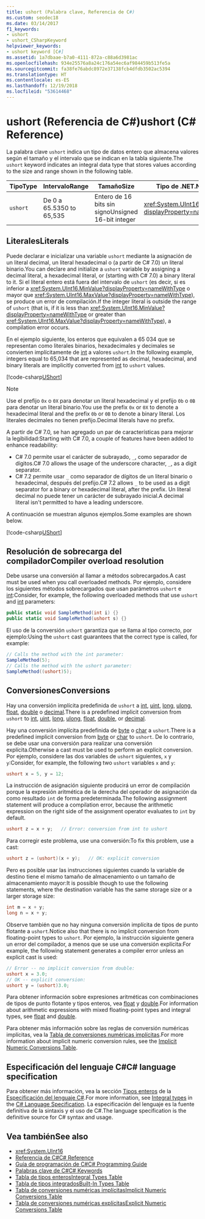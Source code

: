 ```yaml
---
title: ushort (Palabra clave, Referencia de C#)
ms.custom: seodec18
ms.date: 03/14/2017
f1_keywords:
- ushort
- ushort_CSharpKeyword
helpviewer_keywords:
- ushort keyword [C#]
ms.assetid: 1a7dbaae-b7a0-4111-872a-c88a6d3981ac
ms.openlocfilehash: 934e25576a8a24c176a54ec6af984459b513fe5a
ms.sourcegitcommit: fa38fe76abdc8972e37138fcb4dfdb3502ac5394
ms.translationtype: HT
ms.contentlocale: es-ES
ms.lasthandoff: 12/19/2018
ms.locfileid: "53614468"
---
```

# <a name="ushort-c-reference"></a><span data-ttu-id="c01c6-102">ushort (Referencia de C#)</span><span class="sxs-lookup"><span data-stu-id="c01c6-102">ushort (C# Reference)</span></span>

<span data-ttu-id="c01c6-103">La palabra clave `ushort` indica un tipo de datos entero que almacena valores según el tamaño y el intervalo que se indican en la tabla siguiente.</span><span class="sxs-lookup"><span data-stu-id="c01c6-103">The `ushort` keyword indicates an integral data type that stores values according to the size and range shown in the following table.</span></span>

|<span data-ttu-id="c01c6-104">Tipo</span><span class="sxs-lookup"><span data-stu-id="c01c6-104">Type</span></span>|<span data-ttu-id="c01c6-105">Intervalo</span><span class="sxs-lookup"><span data-stu-id="c01c6-105">Range</span></span>|<span data-ttu-id="c01c6-106">Tamaño</span><span class="sxs-lookup"><span data-stu-id="c01c6-106">Size</span></span>|<span data-ttu-id="c01c6-107">Tipo de .NET</span><span class="sxs-lookup"><span data-stu-id="c01c6-107">.NET type</span></span>|
|----------|-----------|----------|-------------------------|
|`ushort`|<span data-ttu-id="c01c6-108">De 0 a 65.535</span><span class="sxs-lookup"><span data-stu-id="c01c6-108">0 to 65,535</span></span>|<span data-ttu-id="c01c6-109">Entero de 16 bits sin signo</span><span class="sxs-lookup"><span data-stu-id="c01c6-109">Unsigned 16-bit integer</span></span>|<xref:System.UInt16?displayProperty=nameWithType>|

## <a name="literals"></a><span data-ttu-id="c01c6-110">Literales</span><span class="sxs-lookup"><span data-stu-id="c01c6-110">Literals</span></span>

<span data-ttu-id="c01c6-111">Puede declarar e inicializar una variable `ushort` mediante la asignación de un literal decimal, un literal hexadecimal o (a partir de C# 7.0) un literal binario.</span><span class="sxs-lookup"><span data-stu-id="c01c6-111">You can declare and initialize a `ushort` variable by assigning a decimal literal, a hexadecimal literal, or (starting with C# 7.0) a binary literal to it.</span></span> <span data-ttu-id="c01c6-112">Si el literal entero está fuera del intervalo de `ushort` (es decir, si es inferior a <xref:System.UInt16.MinValue?displayProperty=nameWithType> o mayor que <xref:System.UInt16.MaxValue?displayProperty=nameWithType>), se produce un error de compilación.</span><span class="sxs-lookup"><span data-stu-id="c01c6-112">If the integer literal is outside the range of `ushort` (that is, if it is less than <xref:System.UInt16.MinValue?displayProperty=nameWithType> or greater than <xref:System.UInt16.MaxValue?displayProperty=nameWithType>), a compilation error occurs.</span></span>

<span data-ttu-id="c01c6-113">En el ejemplo siguiente, los enteros que equivalen a 65 034 que se representan como literales binarios, hexadecimales y decimales se convierten implícitamente de [int](int.md) a valores `ushort`.</span><span class="sxs-lookup"><span data-stu-id="c01c6-113">In the following example, integers equal to 65,034 that are represented as decimal, hexadecimal, and binary literals are implicitly converted from [int](int.md) to `ushort` values.</span></span>

[!code-csharp[UShort](~/samples/snippets/csharp/language-reference/keywords/numeric-literals.cs#UShort)]

> [!NOTE]
> <span data-ttu-id="c01c6-114">Use el prefijo `0x` o `0X` para denotar un literal hexadecimal y el prefijo `0b` o `0B` para denotar un literal binario.</span><span class="sxs-lookup"><span data-stu-id="c01c6-114">You use the prefix `0x` or `0X` to denote a hexadecimal literal and the prefix `0b` or `0B` to denote a binary literal.</span></span> <span data-ttu-id="c01c6-115">Los literales decimales no tienen prefijo.</span><span class="sxs-lookup"><span data-stu-id="c01c6-115">Decimal literals have no prefix.</span></span>

<span data-ttu-id="c01c6-116">A partir de C# 7.0, se han agregado un par de características para mejorar la legibilidad:</span><span class="sxs-lookup"><span data-stu-id="c01c6-116">Starting with C# 7.0, a couple of features have been added to enhance readability:</span></span>

- <span data-ttu-id="c01c6-117">C# 7.0 permite usar el carácter de subrayado, `_`, como separador de dígitos.</span><span class="sxs-lookup"><span data-stu-id="c01c6-117">C# 7.0 allows the usage of the underscore character, `_`, as a digit separator.</span></span>
- <span data-ttu-id="c01c6-118">C# 7.2 permite usar `_` como separador de dígitos de un literal binario o hexadecimal, después del prefijo.</span><span class="sxs-lookup"><span data-stu-id="c01c6-118">C# 7.2 allows `_` to be used as a digit separator for a binary or hexadecimal literal, after the prefix.</span></span> <span data-ttu-id="c01c6-119">Un literal decimal no puede tener un carácter de subrayado inicial.</span><span class="sxs-lookup"><span data-stu-id="c01c6-119">A decimal literal isn't permitted to have a leading underscore.</span></span>

<span data-ttu-id="c01c6-120">A continuación se muestran algunos ejemplos.</span><span class="sxs-lookup"><span data-stu-id="c01c6-120">Some examples are shown below.</span></span>

[!code-csharp[UShort](~/samples/snippets/csharp/language-reference/keywords/numeric-literals.cs#UShortS)]

## <a name="compiler-overload-resolution"></a><span data-ttu-id="c01c6-121">Resolución de sobrecarga del compilador</span><span class="sxs-lookup"><span data-stu-id="c01c6-121">Compiler overload resolution</span></span>

<span data-ttu-id="c01c6-122">Debe usarse una conversión al llamar a métodos sobrecargados.</span><span class="sxs-lookup"><span data-stu-id="c01c6-122">A cast must be used when you call overloaded methods.</span></span> <span data-ttu-id="c01c6-123">Por ejemplo, considere los siguientes métodos sobrecargados que usan parámetros `ushort` e [int](int.md):</span><span class="sxs-lookup"><span data-stu-id="c01c6-123">Consider, for example, the following overloaded methods that use `ushort` and [int](int.md) parameters:</span></span>

```csharp
public static void SampleMethod(int i) {}
public static void SampleMethod(ushort s) {}
```

<span data-ttu-id="c01c6-124">El uso de la conversión `ushort` garantiza que se llama al tipo correcto, por ejemplo:</span><span class="sxs-lookup"><span data-stu-id="c01c6-124">Using the `ushort` cast guarantees that the correct type is called, for example:</span></span>

```csharp
// Calls the method with the int parameter:
SampleMethod(5);
// Calls the method with the ushort parameter:
SampleMethod((ushort)5);
```

## <a name="conversions"></a><span data-ttu-id="c01c6-125">Conversiones</span><span class="sxs-lookup"><span data-stu-id="c01c6-125">Conversions</span></span>

<span data-ttu-id="c01c6-126">Hay una conversión implícita predefinida de `ushort` a [int](int.md), [uint](uint.md), [long](long.md), [ulong](ulong.md), [float](float.md), [double](double.md) o [decimal](decimal.md).</span><span class="sxs-lookup"><span data-stu-id="c01c6-126">There is a predefined implicit conversion from `ushort` to [int](int.md), [uint](uint.md), [long](long.md), [ulong](ulong.md), [float](float.md), [double](double.md), or [decimal](decimal.md).</span></span>

<span data-ttu-id="c01c6-127">Hay una conversión implícita predefinida de [byte](byte.md) o [char](char.md) a `ushort`.</span><span class="sxs-lookup"><span data-stu-id="c01c6-127">There is a predefined implicit conversion from [byte](byte.md) or [char](char.md) to `ushort`.</span></span> <span data-ttu-id="c01c6-128">De lo contrario, se debe usar una conversión para realizar una conversión explícita.</span><span class="sxs-lookup"><span data-stu-id="c01c6-128">Otherwise a cast must be used to perform an explicit conversion.</span></span> <span data-ttu-id="c01c6-129">Por ejemplo, considere las dos variables de `ushort` siguientes, `x` y `y`:</span><span class="sxs-lookup"><span data-stu-id="c01c6-129">Consider, for example, the following two `ushort` variables `x` and `y`:</span></span>

```csharp
ushort x = 5, y = 12;
```

<span data-ttu-id="c01c6-130">La instrucción de asignación siguiente producirá un error de compilación porque la expresión aritmética de la derecha del operador de asignación da como resultado `int` de forma predeterminada.</span><span class="sxs-lookup"><span data-stu-id="c01c6-130">The following assignment statement will produce a compilation error, because the arithmetic expression on the right side of the assignment operator evaluates to `int` by default.</span></span>

```csharp
ushort z = x + y;   // Error: conversion from int to ushort
```

<span data-ttu-id="c01c6-131">Para corregir este problema, use una conversión:</span><span class="sxs-lookup"><span data-stu-id="c01c6-131">To fix this problem, use a cast:</span></span>

```csharp
ushort z = (ushort)(x + y);   // OK: explicit conversion
```

<span data-ttu-id="c01c6-132">Pero es posible usar las instrucciones siguientes cuando la variable de destino tiene el mismo tamaño de almacenamiento o un tamaño de almacenamiento mayor:</span><span class="sxs-lookup"><span data-stu-id="c01c6-132">It is possible though to use the following statements, where the destination variable has the same storage size or a larger storage size:</span></span>

```csharp
int m = x + y;
long n = x + y;
```

<span data-ttu-id="c01c6-133">Observe también que no hay ninguna conversión implícita de tipos de punto flotante a `ushort`.</span><span class="sxs-lookup"><span data-stu-id="c01c6-133">Notice also that there is no implicit conversion from floating-point types to `ushort`.</span></span> <span data-ttu-id="c01c6-134">Por ejemplo, la instrucción siguiente genera un error del compilador, a menos que se use una conversión explícita:</span><span class="sxs-lookup"><span data-stu-id="c01c6-134">For example, the following statement generates a compiler error unless an explicit cast is used:</span></span>

```csharp
// Error -- no implicit conversion from double:
ushort x = 3.0;
// OK -- explicit conversion:
ushort y = (ushort)3.0;
```

<span data-ttu-id="c01c6-135">Para obtener información sobre expresiones aritméticas con combinaciones de tipos de punto flotante y tipos enteros, vea [float](float.md) y [double](double.md).</span><span class="sxs-lookup"><span data-stu-id="c01c6-135">For information about arithmetic expressions with mixed floating-point types and integral types, see [float](float.md) and [double](double.md).</span></span>

<span data-ttu-id="c01c6-136">Para obtener más información sobre las reglas de conversión numéricas implícitas, vea la [Tabla de conversiones numéricas implícitas](implicit-numeric-conversions-table.md).</span><span class="sxs-lookup"><span data-stu-id="c01c6-136">For more information about implicit numeric conversion rules, see the [Implicit Numeric Conversions Table](implicit-numeric-conversions-table.md).</span></span>

## <a name="c-language-specification"></a><span data-ttu-id="c01c6-137">Especificación del lenguaje C#</span><span class="sxs-lookup"><span data-stu-id="c01c6-137">C# language specification</span></span>

<span data-ttu-id="c01c6-138">Para obtener más información, vea la sección [Tipos enteros](~/_csharplang/spec/types.md#integral-types) de la [Especificación del lenguaje C#](../language-specification/index.md).</span><span class="sxs-lookup"><span data-stu-id="c01c6-138">For more information, see [Integral types](~/_csharplang/spec/types.md#integral-types) in the [C# Language Specification](../language-specification/index.md).</span></span> <span data-ttu-id="c01c6-139">La especificación del lenguaje es la fuente definitiva de la sintaxis y el uso de C#.</span><span class="sxs-lookup"><span data-stu-id="c01c6-139">The language specification is the definitive source for C# syntax and usage.</span></span>

## <a name="see-also"></a><span data-ttu-id="c01c6-140">Vea también</span><span class="sxs-lookup"><span data-stu-id="c01c6-140">See also</span></span>

- <xref:System.UInt16>
- [<span data-ttu-id="c01c6-141">Referencia de C#</span><span class="sxs-lookup"><span data-stu-id="c01c6-141">C# Reference</span></span>](../index.md)
- [<span data-ttu-id="c01c6-142">Guía de programación de C#</span><span class="sxs-lookup"><span data-stu-id="c01c6-142">C# Programming Guide</span></span>](../../programming-guide/index.md)
- [<span data-ttu-id="c01c6-143">Palabras clave de C#</span><span class="sxs-lookup"><span data-stu-id="c01c6-143">C# Keywords</span></span>](index.md)
- [<span data-ttu-id="c01c6-144">Tabla de tipos enteros</span><span class="sxs-lookup"><span data-stu-id="c01c6-144">Integral Types Table</span></span>](integral-types-table.md)
- [<span data-ttu-id="c01c6-145">Tabla de tipos integrados</span><span class="sxs-lookup"><span data-stu-id="c01c6-145">Built-In Types Table</span></span>](built-in-types-table.md)
- [<span data-ttu-id="c01c6-146">Tabla de conversiones numéricas implícitas</span><span class="sxs-lookup"><span data-stu-id="c01c6-146">Implicit Numeric Conversions Table</span></span>](implicit-numeric-conversions-table.md)
- [<span data-ttu-id="c01c6-147">Tabla de conversiones numéricas explícitas</span><span class="sxs-lookup"><span data-stu-id="c01c6-147">Explicit Numeric Conversions Table</span></span>](explicit-numeric-conversions-table.md)
